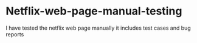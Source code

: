 # Netflix-web-page-manual-testing

I have tested the netflix web page manually it includes test cases and bug reports
